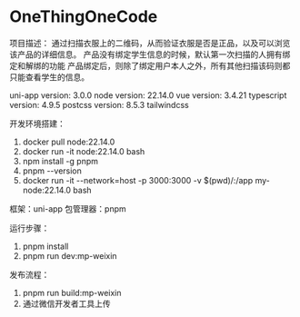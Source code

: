 # OneThingOneCode
项目描述：
通过扫描衣服上的二维码，从而验证衣服是否是正品，以及可以浏览该产品的详细信息。
产品没有绑定学生信息的时候，默认第一次扫描的人拥有绑定和解绑的功能
产品绑定后，则除了绑定用户本人之外，所有其他扫描该码则都只能查看学生的信息。

uni-app version: 3.0.0
node version: 22.14.0
vue version: 3.4.21
typescript version: 4.9.5
postcss version: 8.5.3
tailwindcss


开发环境搭建：
1. docker pull node:22.14.0
2. docker run -it node:22.14.0 bash
3. npm install -g pnpm 
4. pnpm --version
5. docker run -it --network=host -p 3000:3000 -v $(pwd)/:/app my-node:22.14.0 bash

框架：uni-app
包管理器：pnpm

运行步骤：
1. pnpm install
2. pnpm run dev:mp-weixin

发布流程：
1. pnpm run build:mp-weixin
2. 通过微信开发者工具上传


